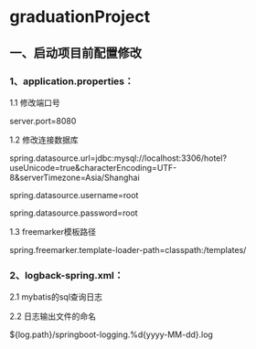 # graduationProject

## 一、启动项目前配置修改 
### 1、application.properties：
1.1 修改端口号  

server.port=8080 

1.2 修改连接数据库 

spring.datasource.url=jdbc:mysql://localhost:3306/hotel?useUnicode=true&characterEncoding=UTF-8&serverTimezone=Asia/Shanghai  

spring.datasource.username=root 

spring.datasource.password=root  

1.3 freemarker模板路径  

spring.freemarker.template-loader-path=classpath:/templates/  
 
 ### 2、logback-spring.xml： 
 
 2.1 mybatis的sql查询日志 
 <logger name="com.anxing.sys.mapper" level="DEBUG" addtivity="false">
    	<appender-ref ref="file" />
 </logger>  
	
  2.2 日志输出文件的命名 
  
   <fileNamePattern>${log.path}/springboot-logging.%d{yyyy-MM-dd}.log</fileNamePattern>

